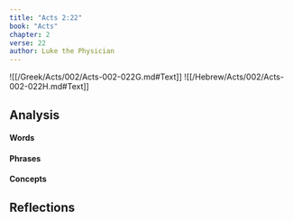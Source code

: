 ```yaml
---
title: "Acts 2:22"
book: "Acts"
chapter: 2
verse: 22
author: Luke the Physician
---
```

![[/Greek/Acts/002/Acts-002-022G.md#Text]]
![[/Hebrew/Acts/002/Acts-002-022H.md#Text]]

## Analysis

#### Words

#### Phrases

#### Concepts

## Reflections
